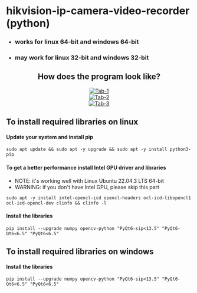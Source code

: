 # hikvision-ip-camera-video-recorder (python)
* ### works for linux 64-bit and windows 64-bit
* ### may work for linux 32-bit and windows 32-bit


<div align="center">
<h2>How does the program look like?</h2>
<a target="_blank" href="https://imageupload.io/D84WNVQvHhvGOWg"><img src="https://imageupload.io/ib/2C8KQqXqwpfOBvI_1692765002.png" alt="Tab-1"/></a><br>
<a target="_blank" href="https://imageupload.io/hfiiKypQbnwSK3G"><img src="https://imageupload.io/ib/3Gmcv7Tk6x48vJn_1692765002.png" alt="Tab-2"/></a><br>
<a target="_blank" href="https://imageupload.io/VuvH19mjbQ0ZF1B"><img src="https://imageupload.io/ib/sozOPAsTzvKtMot_1692765002.png" alt="Tab-3"/></a><br>
</div>


## To install required libraries on linux

#### Update your system and install pip
```
sudo apt update && sudo apt -y upgrade && sudo apt -y install python3-pip
```

#### To get a better performance install Intel GPU driver and libraries
* NOTE: it's working well with Linux Ubuntu 22.04.3 LTS 64-bit
* WARNING: if you don't have Intel GPU, please skip this part
```
sudo apt -y install intel-opencl-icd opencl-headers ocl-icd-libopencl1 ocl-icd-opencl-dev clinfo && clinfo -l
```

#### Install the libraries
```
pip install --upgrade numpy opencv-python "PyQt6-sip<13.5" "PyQt6-Qt6<6.5" "PyQt6<6.5"
```


## To install required libraries on windows

#### Install the libraries
```
pip install --upgrade numpy opencv-python "PyQt6-sip<13.5" "PyQt6-Qt6<6.5" "PyQt6<6.5"
```
